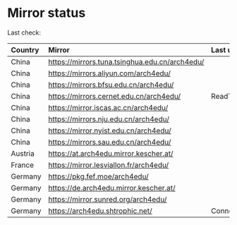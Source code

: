 <script src="./time.js"></script>
# Mirror status
Last check: <script type="text/javascript">localize(1754853609.812703);</script>

|Country|Mirror|Last update|
|:------|:-----|:----------|
|China|https://mirrors.tuna.tsinghua.edu.cn/arch4edu/|<script type="text/javascript">localize(1754722249);</script>|
|China|https://mirrors.aliyun.com/arch4edu/|<script type="text/javascript">localize(1754722249);</script>|
|China|https://mirrors.bfsu.edu.cn/arch4edu/|<script type="text/javascript">localize(1754722249);</script>|
|China|https://mirrors.cernet.edu.cn/arch4edu/|ReadTimeout|
|China|https://mirror.iscas.ac.cn/arch4edu/|<script type="text/javascript">localize(1754722249);</script>|
|China|https://mirrors.nju.edu.cn/arch4edu/|<script type="text/javascript">localize(1754722249);</script>|
|China|https://mirror.nyist.edu.cn/arch4edu/|<script type="text/javascript">localize(1754722249);</script>|
|China|https://mirrors.sau.edu.cn/arch4edu/|<script type="text/javascript">localize(1754636099);</script>|
|Austria|https://at.arch4edu.mirror.kescher.at/|<script type="text/javascript">localize(1754722249);</script>|
|France|https://mirror.lesviallon.fr/arch4edu/|<script type="text/javascript">localize(1754722249);</script>|
|Germany|https://pkg.fef.moe/arch4edu/|<script type="text/javascript">localize(1754722249);</script>|
|Germany|https://de.arch4edu.mirror.kescher.at/|<script type="text/javascript">localize(1754722249);</script>|
|Germany|https://mirror.sunred.org/arch4edu/|<script type="text/javascript">localize(1754722249);</script>|
|Germany|https://arch4edu.shtrophic.net/|ConnectionError|

<script src="./tablefilter/tablefilter.js"></script>
<script src="./table.js"></script>